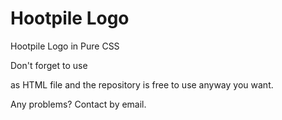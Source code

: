 # Hootpile Logo
Hootpile Logo in Pure CSS

Don't forget to use <div class="hootpile"></div> as HTML file and the repository is free to use anyway you want.

Any problems? Contact by email.
